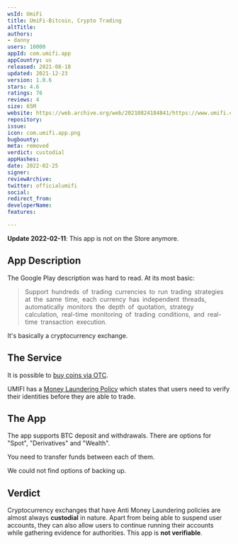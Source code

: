 ```yaml
---
wsId: UmiFi
title: UmiFi-Bitcoin, Crypto Trading
altTitle: 
authors:
- danny
users: 10000
appId: com.umifi.app
appCountry: us
released: 2021-08-18
updated: 2021-12-23
version: 1.0.6
stars: 4.6
ratings: 76
reviews: 4
size: 65M
website: https://web.archive.org/web/20210824184841/https://www.umifi.com/
repository: 
issue: 
icon: com.umifi.app.png
bugbounty: 
meta: removed
verdict: custodial
appHashes: 
date: 2022-02-25
signer: 
reviewArchive: 
twitter: officialumifi
social: 
redirect_from: 
developerName: 
features: 

---
```


**Update 2022-02-11**: This app is not on the Store anymore.

## App Description

The Google Play description was hard to read. At its most basic:
> Support hundreds of trading currencies to run trading strategies at the same time, each currency has independent threads, automatically monitors the depth of quotation, strategy calculation, real-time monitoring of trading conditions, and real-time transaction execution.

It's basically a cryptocurrency exchange.

## The Service

It is possible to [buy coins via OTC](https://umificom.zendesk.com/hc/en-us/articles/4405497267609--Introduction-to-Contracts-How-to-conduct-contract-transactions-APP-version-).

UMIFI has a [Money Laundering Policy](https://umificom.zendesk.com/hc/en-us/articles/4405504009497) which states that users need to verify their identities before they are able to trade.

## The App

The app supports BTC deposit and withdrawals. There are options for "Spot", "Derivatives" and "Wealth".

You need to transfer funds between each of them.

We could not find options of backing up.

## Verdict

Cryptocurrency exchanges that have Anti Money Laundering policies are almost always **custodial** in nature. Apart from being able to suspend user accounts, they can also allow users to continue running their accounts while gathering evidence for authorities. This app is **not verifiable**.
